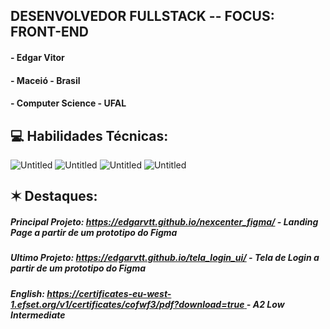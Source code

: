 ## DESENVOLVEDOR FULLSTACK -- FOCUS: FRONT-END

#### - Edgar Vitor

#### - Maceió - Brasil

#### - Computer Science - UFAL 

## 💻 Habilidades Técnicas:

![Untitled](https://github.com/edgarvtt/edgarvtt/assets/82189299/876495f4-5bd0-4aa5-891a-b3a9c3588040)
![Untitled](https://github.com/edgarvtt/edgarvtt/assets/82189299/0c9b992a-a759-46c1-885b-8783f9adbdf2)
![Untitled](https://github.com/edgarvtt/edgarvtt/assets/82189299/d1e7fe2c-ee63-4e18-a12a-a3c11579d754) 
![Untitled](https://github.com/edgarvtt/edgarvtt/assets/82189299/8cf1c3f8-5525-4e78-b3b0-2ce30ec37387)





## ✶ Destaques:

##### Principal Projeto: https://edgarvtt.github.io/nexcenter_figma/ - Landing Page a partir de um prototipo do Figma <br>
##### Ultimo Projeto: https://edgarvtt.github.io/tela_login_ui/ - Tela de Login a partir de um prototipo do Figma
##### English: [https://certificates-eu-west-1.efset.org/v1/certificates/cofwf3/pdf?download=true ](https://app.voxy.com/certificates/proficiency-test/67251788f4a50467202f42ea/)-  A2 Low Intermediate


